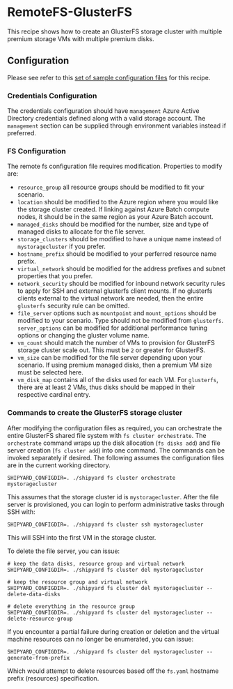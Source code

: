 # RemoteFS-GlusterFS
This recipe shows how to create an GlusterFS storage cluster with multiple
premium storage VMs with multiple premium disks.

## Configuration
Please see refer to this [set of sample configuration files](./config) for
this recipe.

### Credentials Configuration
The credentials configuration should have `management` Azure Active Directory
credentials defined along with a valid storage account. The `management`
section can be supplied through environment variables instead if preferred.

### FS Configuration
The remote fs configuration file requires modification. Properties to
modify are:
* `resource_group` all resource groups should be modified to fit your
scenario.
* `location` should be modified to the Azure region where you would like
the storage cluster created. If linking against Azure Batch compute nodes,
it should be in the same region as your Azure Batch account.
* `managed_disks` should be modified for the number, size and type of
managed disks to allocate for the file server.
* `storage_clusters` should be modified to have a unique name instead of
`mystoragecluster` if you prefer.
* `hostname_prefix` should be modified to your perferred resource name
prefix.
* `virtual_network` should be modified for the address prefixes and subnet
properties that you prefer.
* `network_security` should be modified for inbound network security rules
to apply for SSH and external glusterfs client mounts. If no glusterfs clients
external to the virtual network are needed, then the entire `glusterfs`
security rule can be omitted.
* `file_server` options such as `mountpoint` and `mount_options` should be
modified to your scenario. Type should not be modified from `glusterfs`.
`server_options` can be modified for additional performance tuning options
or changing the gluster volume name.
* `vm_count` should match the number of VMs to provision for GlusterFS
storage cluster scale out. This must be `2` or greater for GlusterFS.
* `vm_size` can be modified for the file server depending upon your scenario.
If using premium managed disks, then a premium VM size must be selected
here.
* `vm_disk_map` contains all of the disks used for each VM. For `glusterfs`,
there are at least 2 VMs, thus disks should be mapped in their respective
cardinal entry.

### Commands to create the GlusterFS storage cluster
After modifying the configuration files as required, you can orchestrate
the entire GlusterFS shared file system with `fs cluster orchestrate`. The
`orchestrate` command wraps up the disk allocation (`fs disks add`) and file
server creation (`fs cluster add`) into one command. The commands can be
invoked separately if desired. The following assumes the configuration files
are in the current working directory.

```shell
SHIPYARD_CONFIGDIR=. ./shipyard fs cluster orchestrate mystoragecluster
```

This assumes that the storage cluster id is `mystoragecluster`. After the
file server is provisioned, you can login to perform administrative tasks
through SSH with:

```shell
SHIPYARD_CONFIGDIR=. ./shipyard fs cluster ssh mystoragecluster
```

This will SSH into the first VM in the storage cluster.

To delete the file server, you can issue:

```shell
# keep the data disks, resource group and virtual network
SHIPYARD_CONFIGDIR=. ./shipyard fs cluster del mystoragecluster

# keep the resource group and virtual network
SHIPYARD_CONFIGDIR=. ./shipyard fs cluster del mystoragecluster --delete-data-disks

# delete everything in the resource group
SHIPYARD_CONFIGDIR=. ./shipyard fs cluster del mystoragecluster --delete-resource-group
```

If you encounter a partial failure during creation or deletion and the
virtual machine resources can no longer be enumerated, you can issue:

```shell
SHIPYARD_CONFIGDIR=. ./shipyard fs cluster del mystoragecluster --generate-from-prefix
```

Which would attempt to delete resources based off the `fs.yaml` hostname
prefix (resources) specification.
